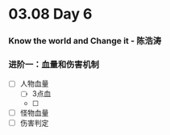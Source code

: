 # 03.08 Day 6

### Know the world and Change it - 陈浩涛

### 进阶一：血量和伤害机制

- [ ] 人物血量
  - [ ] 3点血
  - [ ] 
- [ ] 怪物血量
- [ ] 伤害判定
